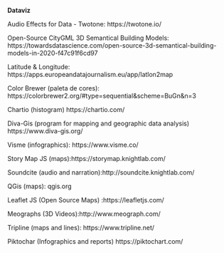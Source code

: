 <p> <b> Dataviz </b></p>
<p> Audio Effects for Data - Twotone: https://twotone.io/
<p> Open-Source CityGML 3D Semantical Building Models:  https://towardsdatascience.com/open-source-3d-semantical-building-models-in-2020-f47c91f6cd97
<p> Latitude & Longitude: https://apps.europeandatajournalism.eu/app/latlon2map
<p> Color Brewer (paleta de cores): https://colorbrewer2.org/#type=sequential&scheme=BuGn&n=3
<p> Chartio (histogram)  https://chartio.com/
<p> Diva-Gis (program for mapping and geographic data analysis) https://www.diva-gis.org/
<p> Visme (infographics): https://www.visme.co/
<p> Story Map JS (maps):https://storymap.knightlab.com/
<p> Soundcite (audio and narration):http://soundcite.knightlab.com/
<p> QGis (maps): qgis.org
<p> Leaflet JS (Open Source Maps) :https://leafletjs.com/
<p> Meographs (3D Videos):http://www.meograph.com/
<p> Tripline (maps and lines): https://www.tripline.net/
<p> Piktochar (Infographics and reports)   https://piktochart.com/
  
